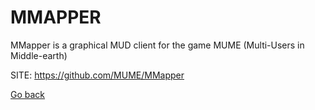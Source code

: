 # MMAPPER
 
 MMapper is a graphical MUD client for the
 game MUME (Multi-Users in Middle-earth) 
 
 SITE: https://github.com/MUME/MMapper

 [Go back](https://portable-linux-apps.github.io/apps.html)
